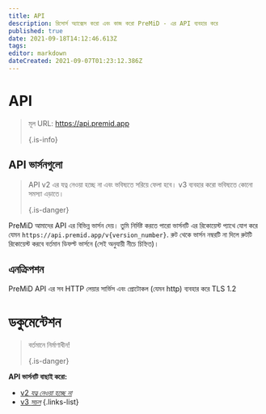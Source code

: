 ```yaml
---
title: API
description: রিসোর্স অ্যাক্সেস করো এবং কাজ করো PreMiD - এর API ব্যবহার করে
published: true
date: 2021-09-18T14:12:46.613Z
tags: 
editor: markdown
dateCreated: 2021-09-07T01:23:12.386Z
---
```


# API

> মূল URL: https://api.premid.app 
> 
> {.is-info}

## API ভার্সনগুলো
> API v2 এর যত্ন নেওয়া হচ্ছে না এবং ভবিষ্যতে সরিয়ে ফেলা হবে। v3 ব্যবহার করো ভবিষ্যতে কোনো সমস্যা এড়াতে। 
> 
> {.is-danger}

PreMiD আমাদের API এর বিভিন্ন ভার্সন দেয়। তুমি নির্দিষ্ট করতে পারো ভার্সনটি এর রিকোয়েস্ট প্যাথে যোগ করে যেমন `https://api.premid.app/v{version_number}`. রুট থেকে ভার্সন নম্বরটি না দিলে রুটটি রিকোয়েস্ট করবে বর্তমান ডিফল্ট ভার্সনে (সেই অনুযায়ী নীচে চিহ্নিত)।

## এনক্রিপশন

PreMiD API এর সব HTTP লেয়ার সার্ভিস এবং প্রোটোকল (যেমন http) ব্যবহার করে TLS 1.2

# ডকুমেন্টেশন
> বর্তমানে নির্মাণাধীন! 
> 
> {.is-danger}

**API ভার্সনটি বাছাই করো:**
- [v2 *যত্ন নেওয়া হচ্ছে না*](/dev/api/v2)
- [v3 *সচল*](/dev/api/v3)
{.links-list}